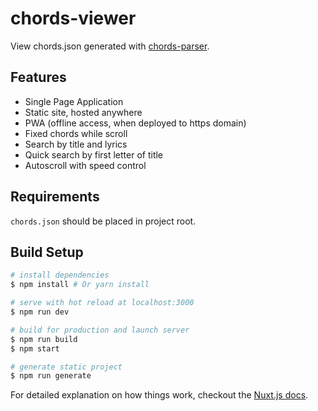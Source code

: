 # chords-viewer

View chords.json generated with [chords-parser](https://github.com/popstas/chords-parser).

## Features
- Single Page Application
- Static site, hosted anywhere
- PWA (offline access, when deployed to https domain)
- Fixed chords while scroll
- Search by title and lyrics
- Quick search by first letter of title
- Autoscroll with speed control

## Requirements
`chords.json` should be placed in project root.

## Build Setup

``` bash
# install dependencies
$ npm install # Or yarn install

# serve with hot reload at localhost:3000
$ npm run dev

# build for production and launch server
$ npm run build
$ npm start

# generate static project
$ npm run generate
```

For detailed explanation on how things work, checkout the [Nuxt.js docs](https://github.com/nuxt/nuxt.js).
